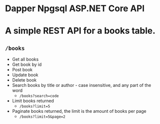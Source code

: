 # Dapper Npgsql ASP.NET Core API

# A simple REST API for a books table.

## `/books`

- Get all books
- Get book by id
- Post book
- Update book
- Delete book
- Search books by title or author - case insensitive, and any part of the word
  - `/books?search=code`
- Limit books returned
  - `/books?limit=5`
- Paginate books returned, the limit is the amount of books per page
  - `/books?limit=5&page=2`

